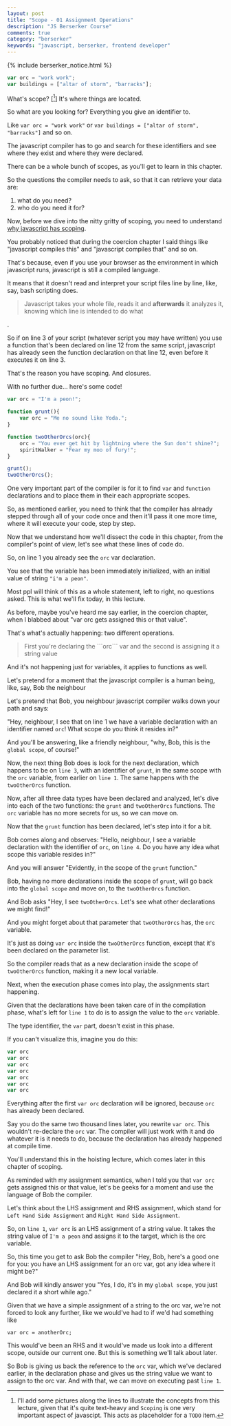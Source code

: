 ```yaml
---
layout: post
title: "Scope - 01 Assignment Operations"
description: "JS Berserker Course"
comments: true
category: "berserker"
keywords: "javascript, berserker, frontend developer"
---
```


{% include berserker_notice.html %}

```javascript
var orc = "work work";
var buildings = ["altar of storm", "barracks"];
```

What's scope? [[^1]] It's where things are located.

So what are you looking for? Everything you give an identifier to.

Like ```var orc = "work work"``` or ```var buildings = ["altar of storm", "barracks"]``` and so on.

The javascript compiler has to go and search for these identifiers and see where they exist and where they were declared.

There can be a whole bunch of scopes, as you'll get to learn in this chapter.

So the questions the compiler needs to ask, so that it can retrieve your data are:
1. what do you need?
2. who do you need it for?

Now, before we dive into the nitty gritty of scoping, you need to understand <u>why javascript has scoping</u>.

You probably noticed that during the coercion chapter I said things like "javascript compiles this" and "javascript compiles that" and so on.

That's because, even if you use your browser as the environment in which javascript runs, javascript is still a compiled language.

It means that it doesn't read and interpret your script files line by line, like, say, bash scripting does.

<blockquote>Javascript takes your whole file, reads it and <strong>afterwards</strong> it analyzes it, knowing which line is intended to do what</blockquote>.

So if on line 3 of your script (whatever script you may have written) you use a function that's been declared on line 12 from the same script, javascript has already seen the function declaration on that line 12, even before it executes it on line 3.

That's the reason you have scoping. And closures.

With no further due... here's some code!

```javascript
var orc = "I'm a peon!";

function grunt(){
	var orc = "Me no sound like Yoda.";
}

function twoOtherOrcs(orc){
	orc = "You ever get hit by lightning where the Sun don't shine?";
	spiritWalker = "Fear my moo of fury!";
}

grunt();
twoOtherOrcs();
```

One very important part of the compiler is for it to find ```var``` and ```function``` declarations and to place them in their each appropriate scopes.

So, as mentioned earlier, you need to think that the compiler has already stepped through all of your code once and then it'll pass it one more time, where it will execute your code, step by step.

Now that we understand how we'll dissect the code in this chapter, from the compiler's point of view, let's see what these lines of code do.

So, on line 1 you already see the ```orc``` var declaration.

You see that the variable has been immediately initialized, with an initial value of string ```"i'm a peon"```.

Most ppl will think of this as a whole statement, left to right, no questions asked. This is what we'll fix today, in this lecture.

As before, maybe you've heard me say earlier, in the coercion chapter, when I blabbed about "var orc gets assigned this or that value".

That's what's actually happening: two different operations.

<blockquote>First you're declaring the ```orc``` var and the second is assigning it a string value</blockquote>

And it's not happening just for variables, it applies to functions as well.

Let's pretend for a moment that the javascript compiler is a human being, like, say, Bob the neighbour

Let's pretend that Bob, you neighbour javascript compiler walks down your path and says:

"Hey, neighbour, I see that on line 1 we have a variable declaration with an identifier named ```orc```! What scope do you think it resides in?"

And you'll be answering, like a friendly neighbour, "why, Bob, this is the ```global scope```, of course!"

Now, the next thing Bob does is look for the next declaration, which happens to be on ```line 3```, with an identifier of ```grunt```, in the same scope with the ```orc``` variable, from earlier on ```line 1```. The same happens with the ```twoOtherOrcs``` function.

Now, after all three data types have been declared and analyzed, let's dive into each of the two functions: the ```grunt``` and ```twoOtherOrcs``` functions. The ```orc``` variable has no more secrets for us, so we can move on.

Now that the ```grunt``` function has been declared, let's step into it for a bit.

Bob comes along and observes: "Hello, neighbour, I see a variable declaration with the identifier of ```orc```, on ```line 4```. Do you have any idea what scope this variable resides in?"

And you will answer "Evidently, in the scope of the ```grunt``` function."

Bob, having no more declarations inside the scope of ```grunt```, will go back into the ```global scope``` and move on, to the ```twoOtherOrcs``` function.

And Bob asks "Hey, I see ```twoOtherOrcs```. Let's see what other declarations we might find!"

And you might forget about that parameter that ```twoOtherOrcs``` has, the ```orc``` variable.

It's just as doing ```var orc``` inside the ```twoOtherOrcs``` function, except that it's been declared on the parameter list.

So the compiler reads that as a new declaration inside the scope of ```twoOtherOrcs``` function, making it a new local variable.

Next, when the execution phase comes into play, the assignments start happening.

Given that the declarations have been taken care of in the compilation phase, what's left for ```line 1``` to do is to assign the value to the ```orc``` variable.

The type identifier, the ```var``` part, doesn't exist in this phase.

If you can't visualize this, imagine you do this:

```javascript
var orc
var orc
var orc
var orc
var orc
var orc
var orc
```

Everything after the first ```var orc``` declaration will be ignored, because ```orc``` has already been declared.

Say you do the same two thousand lines later, you rewrite ```var orc```. This wouldn't re-declare the ```orc``` var. The compiler will just work with it and do whatever it is it needs to do, because the declaration has already happened at compile time.

You'll understand this in the hoisting lecture, which comes later in this chapter of scoping.

As reminded with my assignment semantics, when I told you that ```var orc``` gets assigned this or that value, let's be geeks for a moment and use the language of Bob the compiler.

Let's think about the LHS assignment and RHS assignment, which stand for ```Left Hand Side Assignment``` and ```Right Hand Side Assignment```.

So, on ```line 1```, ```var orc``` is an LHS assignment of a string value. It takes the string value of ```I'm a peon``` and assigns it to the target, which is the orc variable.

So, this time you get to ask Bob the compiler "Hey, Bob, here's a good one for you: you have an LHS assignment for an orc var, got any idea where it might be?"

And Bob will kindly answer you "Yes, I do, it's in my ```global scope```, you just declared it a short while ago."

Given that we have a simple assignment of a string to the orc var, we're not forced to look any further, like we would've had to if we'd had something like

```var orc = anotherOrc;```

This would've been an RHS and it would've made us look into a different scope, outside our current one. But this is something we'll talk about later.

So Bob is giving us back the reference to the ```orc``` var, which we've declared earlier, in the declaration phase and gives us the string value we want to assign to the orc var. And with that, we can move on executing past ```line 1```.

<div class="divider"></div>

[^1]: I'll add some pictures along the lines to illustrate the concepts from this lecture, given that it's quite text-heavy and ```Scoping``` is one very important aspect of javascipt. This acts as placeholder for a ```TODO``` item.
